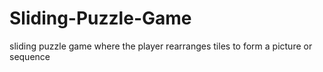 # Sliding-Puzzle-Game
sliding puzzle game where the player rearranges tiles to form a picture or sequence
